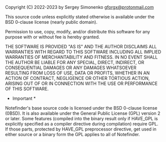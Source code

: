 Copyright (C) 2022-2023 by Sergey Simonenko <gforgx@protonmail.com>

This source code unless explicitly stated otherwise is available under the BSD 0-clause license (nearly public domain).

Permission to use, copy, modify, and/or distribute this software for any purpose with or without fee is hereby granted.

THE SOFTWARE IS PROVIDED "AS IS" AND THE AUTHOR DISCLAIMS ALL WARRANTIES WITH REGARD TO THIS SOFTWARE INCLUDING ALL IMPLIED WARRANTIES OF MERCHANTABILITY AND FITNESS. IN NO EVENT SHALL THE AUTHOR BE LIABLE FOR ANY SPECIAL, DIRECT, INDIRECT, OR CONSEQUENTIAL DAMAGES OR ANY DAMAGES WHATSOEVER RESULTING FROM LOSS OF USE, DATA OR PROFITS, WHETHER IN AN ACTION OF CONTRACT, NEGLIGENCE OR OTHER TORTIOUS ACTION, ARISING OUT OF OR IN CONNECTION WITH THE USE OR PERFORMANCE OF THIS SOFTWARE.

* Important *

Notefinder's base source code is licensed under the BSD 0-clause license (0BSD).
It is also available under the General Public License (GPL) version 2 or later.
Some features (compiled into the binary result only if HAVE_GPL is explicitly specified as a compiler directive during compilation) require GPL. If those parts, protected by HAVE_GPL preprocessor directive, get used in either source or a binary form the GPL applies to all of Notefinder.
